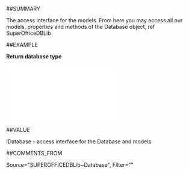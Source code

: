 
##SUMMARY


The access interface for the models. From here you may access all our models, properties and methods of the Database object, ref SuperOfficeDBLib



##EXAMPLE

**Return database type**



![](..\..\Examples\vbs\Application.Database.vbs.txt)


##VALUE

IDatabase - access interface for the Database and models


##COMMENTS_FROM

Source="SUPEROFFICEDBLib~Database", Filter=""


